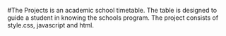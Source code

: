 #The Projects is an academic school timetable. The table is designed to guide a student in knowing the schools program. The project consists of style.css, javascript and html.
